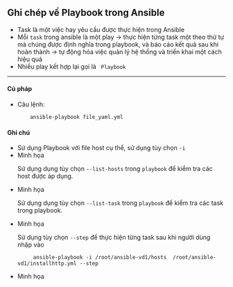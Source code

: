 <h2>Ghi chép về Playbook trong Ansible</h2>

<ul>
<li> Task là một việc hay yêu cầu được thực hiện trong Ansible
<li> Mỗi <code>task</code> trong ansible là một play
-> thực hiện từng task một theo thứ tự mà chúng được định nghĩa trong playbook, và báo cáo kết quả sau khi hoàn thành -> tự động hóa việc quản lý hệ thống và triển khai một cách hiệu quả
<li> Nhiều play kết hợp lại gọi là <code> Playbook</code>
</ul>

<Hr>
<h4>Cú pháp</h4>
<ul>
<li> Câu lệnh:

        ansible-playbook file_yaml.yml
</ul>
<h4>Ghi chú</h4>
<ul>
<li> Sử dụng Playbook với file host cụ thể, sử dụng tùy chọn <code>-i</code>
<li> Minh họa

<p>Sử dụng dụng tùy chọn <Code>--list-hosts</code> trong <Code>playbook</code> để kiểm tra các host được áp dụng.</p>
<li> Minh họa

<p>Sử dụng dụng tùy chọn <Code>--list-task</code> trong <Code>playbook</code> để kiểm tra các task trong playbook.</p>
<li> Minh họa

<p>Sử dụng tùy chọn <code>--step</code> để thực hiện từng task sau khi người dùng nhập vào
</p>

         ansible-playbook -i /root/ansible-vd1/hosts  /root/ansible-vd1/installhttp.yml --step
<li> Minh họa

</ul>

